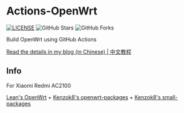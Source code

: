 # Actions-OpenWrt

[![LICENSE](https://img.shields.io/github/license/mashape/apistatus.svg?style=flat-square&label=LICENSE)](https://github.com/P3TERX/Actions-OpenWrt/blob/master/LICENSE)
![GitHub Stars](https://img.shields.io/github/stars/P3TERX/Actions-OpenWrt.svg?style=flat-square&label=Stars&logo=github)
![GitHub Forks](https://img.shields.io/github/forks/P3TERX/Actions-OpenWrt.svg?style=flat-square&label=Forks&logo=github)

Build OpenWrt using GitHub Actions

[Read the details in my blog (in Chinese) | 中文教程](https://p3terx.com/archives/build-openwrt-with-github-actions.html)

## Info
For Xiaomi Redmi AC2100

[Lean's OpenWrt](https://github.com/coolsnowwolf/lede) + [Kenzok8's openwrt-packages](https://github.com/kenzok8/openwrt-packages) + [Kenzok8's small-packages](https://github.com/kenzok8/small)


